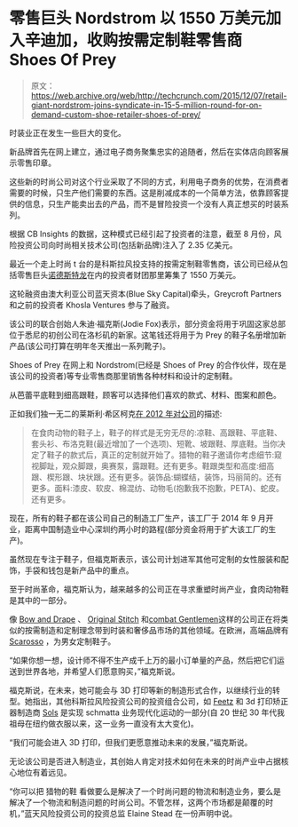 # 零售巨头 Nordstrom 以 1550 万美元加入辛迪加，收购按需定制鞋零售商 Shoes Of Prey 

> 原文：<https://web.archive.org/web/http://techcrunch.com/2015/12/07/retail-giant-nordstrom-joins-syndicate-in-15-5-million-round-for-on-demand-custom-shoe-retailer-shoes-of-prey/>

时装业正在发生一些巨大的变化。

新品牌首先在网上建立，通过电子商务聚集忠实的追随者，然后在实体店向顾客展示零售印章。

这些新的时尚公司对这个行业采取了不同的方式，利用电子商务的优势，在消费者需要的时候，只生产他们需要的东西。这是削减成本的一个简单方法，依靠顾客提供的信息，只生产能卖出去的产品，而不是冒险投资一个没有人真正想买的时装系列。

根据 CB Insights 的数据，这种模式已经引起了投资者的注意，截至 8 月份，风险投资公司向时尚相关技术公司(包括新品牌)注入了 2.35 亿美元。

最近一个走上时尚 t 台的是科斯拉风投支持的按需定制鞋零售商，该公司已经从包括零售巨头[诺德斯特龙](https://web.archive.org/web/20230316054834/http://shop.nordstrom.com/)在内的投资者财团那里筹集了 1550 万美元。

这轮融资由澳大利亚公司蓝天资本(Blue Sky Capital)牵头，Greycroft Partners 和之前的投资者 Khosla Ventures 参与了融资。

该公司的联合创始人朱迪·福克斯(Jodie Fox)表示，部分资金将用于巩固这家总部位于悉尼的初创公司在洛杉矶的新家。这笔钱还将用于为 Prey 的鞋子名册增加新产品(该公司打算在明年冬天推出一系列靴子)。

Shoes of Prey 在网上和 Nordstrom(已经是 Shoes of Prey 的合作伙伴，现在是该公司的投资者)等专业零售商那里销售各种材料和设计的定制鞋。

从芭蕾平底鞋到细高跟鞋，顾客可以选择他们喜欢的款式、材料、图案和颜色。

正如我们独一无二的莱斯利·希区柯克[在 2012 年对公司](https://web.archive.org/web/20230316054834/https://techcrunch.com/2012/05/15/ive-been-hooked-by-shoes-of-prey/)的描述:

> 在食肉动物的鞋子上，鞋子的样式是无穷无尽的:凉鞋、高跟鞋、平底鞋、套头衫、布洛克鞋(最近增加了一个选项)、短靴、坡跟鞋、厚底鞋。当你决定了鞋子的款式后，真正的定制就开始了。猎物的鞋子邀请你考虑细节:窥视脚趾，观众脚跟，奥赛泵，露跟鞋。还有更多。鞋跟类型和高度:细高跟、楔形跟、块状跟。还有更多。装饰品:蝴蝶结，装饰，玛丽简的。还有更多。面料:漆皮、软皮、棉混纺、动物毛(抱歉我不抱歉，PETA)、蛇皮。还有更多。

现在，所有的鞋子都在该公司自己的制造工厂生产，该工厂于 2014 年 9 月开业，距离中国制造业中心深圳约两小时的路程(部分资金将用于扩大该工厂的生产)。

虽然现在专注于鞋子，但福克斯表示，该公司计划进军其他可定制的女性服装和配饰，手袋和钱包是新产品中的重点。

至于时尚革命，福克斯认为，越来越多的公司正在寻求重塑时尚产业，食肉动物鞋是其中的一部分。

像 [Bow and Drape](https://web.archive.org/web/20230316054834/http://www.bowanddrape.com/) 、 [Original Stitch](https://web.archive.org/web/20230316054834/https://originalstitch.com/) 和[combat Gentlemen](https://web.archive.org/web/20230316054834/https://www.combatgent.com/)这样的公司正在将类似的按需制造和定制理念带到时装和奢侈品市场的其他领域。在欧洲，高端品牌有 [Scarosso](https://web.archive.org/web/20230316054834/http://www.scarosso.co.uk/) ，为男女定制鞋子。

“如果你想一想，设计师不得不生产成千上万的最小订单量的产品，然后把它们运送到世界各地，并希望人们愿意购买，”福克斯说。

福克斯说，在未来，她可能会与 3D 打印等新的制造形式合作，以继续行业的转型。她指出，其他科斯拉风险投资公司的投资组合公司，如 [Feetz](https://web.archive.org/web/20230316054834/http://www.feetz.com/) 和 3d 打印矫正器制造商 [Sols](https://web.archive.org/web/20230316054834/https://www.sols.com/) 是实现 schmatta 业务现代化运动的一部分(自 20 世纪 30 年代我祖母在纽约做衣服以来，这一业务一直没有太大变化)。

“我们可能会进入 3D 打印，但我们更愿意推动未来的发展，”福克斯说。

无论该公司是否进入制造业，其创始人肯定对技术如何在未来的时尚产业中占据核心地位有着远见。

“你可以把 猎物的鞋 看做要么是解决了一个时尚问题的物流和制造业务，要么是解决了一个物流和制造问题的时尚公司。不管怎样，这两个市场都是颠覆的时机，”蓝天风险投资公司的投资总监 Elaine Stead 在一份声明中说。
